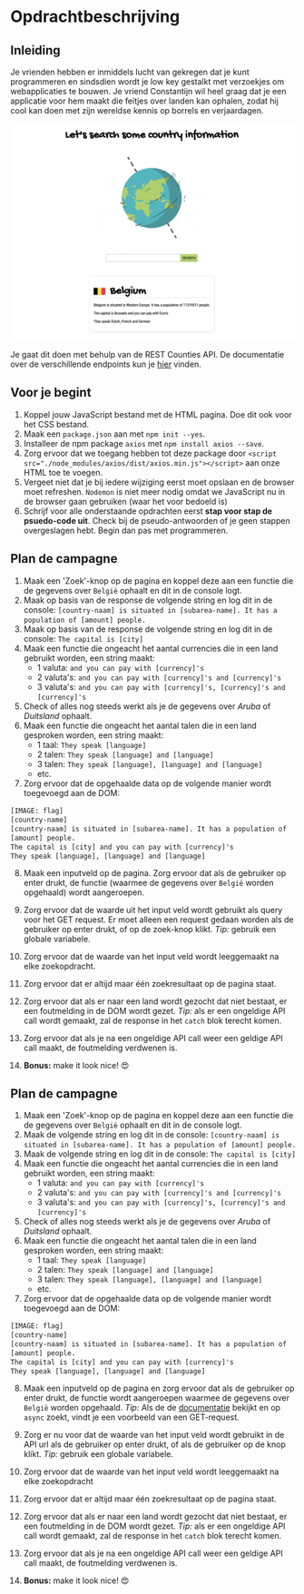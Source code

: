 # Opdrachtbeschrijving

## Inleiding
Je vrienden hebben er inmiddels lucht van gekregen dat je kunt programmeren en sindsdien wordt je 
low key gestalkt met verzoekjes om webapplicaties te bouwen. Je vriend Constantijn wil heel graag
dat je een applicatie voor hem maakt die feitjes over landen kan ophalen, zodat hij cool kan doen 
met zijn wereldse kennis op borrels en verjaardagen.

![screenshot](./assets/screenshot.png)

Je gaat dit doen met behulp van de REST Counties API. De documentatie over de verschillende endpoints
kun je [hier](https://restcountries.eu/#api-endpoints-language) vinden. 

## Voor je begint
1. Koppel jouw JavaScript bestand met de HTML pagina. Doe dit ook voor het CSS bestand.
2. Maak een `package.json` aan met `npm init --yes`.
3. Installeer de npm package `axios` met `npm install axios --save`.
4. Zorg ervoor dat we toegang hebben tot deze package door `<script src="./node_modules/axios/dist/axios.min.js"></script>`
aan onze HTML toe te voegen.
4. Vergeet niet dat je bij iedere wijziging eerst moet opslaan en de browser moet refreshen. 
`Nodemon` is niet meer nodig omdat we JavaScript nu in de browser gaan gebruiken (waar het voor bedoeld is)
5. Schrijf voor alle onderstaande opdrachten eerst **stap voor stap de psuedo-code uit**. 
Check bij de pseudo-antwoorden of je geen stappen overgeslagen hebt. Begin dan pas met programmeren.

## Plan de campagne
1. Maak een 'Zoek'-knop op de pagina en koppel deze aan een functie die de gegevens over `België` ophaalt en dit in de console logt.
2. Maak op basis van de response de volgende string en log dit in de console: `[country-naam] is situated in [subarea-name]. It has a population of [amount] people.`
3. Maak op basis van de response de volgende string en log dit in de console: `The capital is [city]`
4. Maak een functie die ongeacht het aantal currencies die in een land gebruikt worden, een string maakt:
    * 1 valuta: `and you can pay with [currency]'s`
    * 2 valuta's: `and you can pay with [currency]'s and [currency]'s`
    * 3 valuta's: `and you can pay with [currency]'s, [currency]'s and [currency]'s`
5. Check of alles nog steeds werkt als je de gegevens over _Aruba_ of _Duitsland_ ophaalt.
6. Maak een functie die ongeacht het aantal talen die in een land gesproken worden, een string maakt:
    * 1 taal: `They speak [language]`
    * 2 talen: `They speak [language] and [language]` 
    * 3 talen: `They speak [language], [language] and [language]`
    * etc. 
7. Zorg ervoor dat de opgehaalde data op de volgende manier wordt toegevoegd aan de DOM:

```
[IMAGE: flag]
[country-name]
[country-naam] is situated in [subarea-name]. It has a population of [amount] people.
The capital is [city] and you can pay with [currency]'s
They speak [language], [language] and [language]
```

8. Maak een inputveld op de pagina. Zorg ervoor dat als de gebruiker op enter drukt, 
de functie (waarmee de gegevens over `België` worden opgehaald) wordt aangeroepen.

9. Zorg ervoor dat de waarde uit het input veld wordt gebruikt als query voor het GET request. 
Er moet alleen een request gedaan worden als de gebruiker op enter drukt, of op de zoek-knop klikt.
_Tip:_ gebruik een globale variabele.

10. Zorg ervoor dat de waarde van het input veld wordt leeggemaakt na elke zoekopdracht.

11. Zorg ervoor dat er altijd maar één zoekresultaat op de pagina staat.

12. Zorg ervoor dat als er naar een land wordt gezocht dat niet bestaat, er een foutmelding in de DOM wordt gezet.
_Tip:_ als er een ongeldige API call wordt gemaakt, zal de response in het `catch` blok terecht komen.

13. Zorg ervoor dat als je na een ongeldige API call weer een geldige API call maakt, de foutmelding verdwenen is.

14. **Bonus:** make it look nice! 😍

## Plan de campagne
1. Maak een 'Zoek'-knop op de pagina en koppel deze aan een functie die de gegevens over `België` ophaalt en dit in de console logt.
2. Maak de volgende string en log dit in de console: `[country-naam] is situated in [subarea-name]. It has a population of [amount] people.`
3. Maak de volgende string en log dit in de console: `The capital is [city]`
4. Maak een functie die ongeacht het aantal currencies die in een land gebruikt worden, een string maakt:
    * 1 valuta: `and you can pay with [currency]'s`
    * 2 valuta's: `and you can pay with [currency]'s and [currency]'s`
    * 3 valuta's: `and you can pay with [currency]'s, [currency]'s and [currency]'s`
5. Check of alles nog steeds werkt als je de gegevens over _Aruba_ of _Duitsland_ ophaalt.
6. Maak een functie die ongeacht het aantal talen die in een land gesproken worden, een string maakt:
    * 1 taal: `They speak [language]`
    * 2 talen: `They speak [language] and [language]` 
    * 3 talen: `They speak [language], [language] and [language]`
    * etc. 
7. Zorg ervoor dat de opgehaalde data op de volgende manier wordt toegevoegd aan de DOM:

```
[IMAGE: flag]
[country-name]
[country-naam] is situated in [subarea-name]. It has a population of [amount] people.
The capital is [city] and you can pay with [currency]'s
They speak [language], [language] and [language]
```

8. Maak een inputveld op de pagina en zorg ervoor dat als de gebruiker op enter drukt, de functie wordt 
aangeroepen waarmee de gegevens over `België` worden opgehaald. 
_Tip:_ Als de de [documentatie](https://www.npmjs.com/package/axios) bekijkt en op `async` zoekt, vindt je een voorbeeld van een GET-request.

9. Zorg er nu voor dat de waarde van het input veld wordt gebruikt in de API url als de gebruiker op 
enter drukt, of als de gebruiker op de knop klikt. _Tip:_ gebruik een globale variabele.

10. Zorg ervoor dat de waarde van het input veld wordt leeggemaakt na elke zoekopdracht

11. Zorg ervoor dat er altijd maar één zoekresultaat op de pagina staat.

12. Zorg ervoor dat als er naar een land wordt gezocht dat niet bestaat, er een foutmelding in de DOM wordt gezet.
_Tip:_ als er een ongeldige API call wordt gemaakt, zal de response in het `catch` blok terecht komen.

13. Zorg ervoor dat als je na een ongeldige API call weer een geldige API call maakt, de foutmelding verdwenen is.

14. **Bonus:** make it look nice! 😍